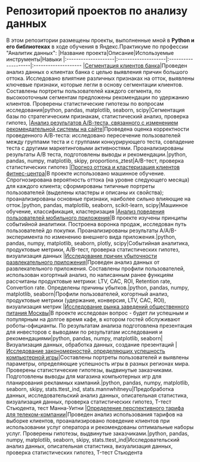 # Репозиторий проектов по анализу данных
В этом репозитории размещены проекты, выполненные мной в **Python и его библиотеках** в ходе обучения в Яндекс.Практикуме по профессии "Аналитик данных":
|Название проекта|Описание|Используемые инструменты|Навыки
|:--------------------|:--------------------|:--------------------|:--------------------
|[Сегментация клиентов банка](Сегментация_клиентов_банка)|Проведен анализ данных о клиентах банка с целью выявления причин большого оттока. Исследовано влиятние различных признаках на отток, выявлены ключевые признаки, которые легли в основу сегментации клиентов. Составлены портреты пользователей каждого сегмента, по высокооточным сегментам предложены рекомендации по удержанию клиентов. Проверены статистические гипотезы по вопросам исследования|python, pandas, matplotlib, seaborn, scipy|Cегментация базы по стратегическим признакам, cтатистический анализ, проверка гипотез, 
|[Анализ результатов А/В-теста, связанного с изменением рекомендательной системы на сайте](Анализ_результатов_АВ_теста)|Проведена оценка корректности проведенного А/В-теста: исследовано пересечение пользователей между группами теста и с группами конкурирующего теста, совпадение теста с другими маркетинговыми активностями. Проанализированы результаты А/В теста, подготовлены выводы и рекомендации.|python, pandas, numpy, matplotlib, skipy, proportions_ztest|A/B-тест, проверка статистических гипотез
|[Прогноз оттока и кластеризация клиентов фитнес-центра](Прогноз_оттока_и_кластеризация)|В проекте использовано машинное обучение. Спрогнозирована вероятность оттока (на уровне следующего месяца) для каждого клиента; сформированы типичные портреты пользователей (выделены кластеры и описаны их свойства); проанализированы основные признаки, наиболее сильно влияющие на отток.|python, pandas, matplotlib, seaborn, scikit-learn, scipy|Машинное обучение, классификация, кластеризация
|[Анализ поведения пользователей мобильного приложения](Активность_в_моб_приложении)|В проекте изучены принципы событийной аналитики. Построена воронка продаж, исследован путь пользователей до покупки. Проанализированы результаты А/А/В-эксперимента по изменению внешнего вида приложения.|python, pandas, numpy, matplotlib, seaborn, plotly, scipy|Cобытийная аналитика, продуктовые метрики, A/B-тест, проверка статистических гипотез, визуализация данных
|[Исследование причин убыточности развлекательного приложения](Причины_убытков_приложения)|Проведен анализ данных от развлекательного приложения. Составлены профили пользователей, использован когортный анализ, по написанным ранее функциям рассчитаны продуктовые метрики: LTV, CAC, ROI, Retention rate, Convertion rate. Определены причины убытков.|python, pandas, numpy, matplotlib, seaborn|Профили пользователей, когортный анализ, продуктовые метрики (удержание, конверсия, LTV, CAC, ROI), визуализация метрик
|[Исследование рынка заведений общественного питания Москвы](Выход_на_рынок_общепита)|В проекте исследован вопрос - будет ли успешным и популярным на долгое время кафе, в котором гостей обслуживают роботы-официанты. По результатам анализа подготовлена презентация для инвесторов с выводами по результатам исследования и рекомендациями|python, pandas, numpy, matplotlib, seaborn|Визуализация данных, обработка данных, создание презентаций
|[Исследование закономерностей, определяющих успешность компьютерной игры](Успешность_компьютерной_игры)|Составлены портреты пользователей и выявлены параметры, определяющие успешность игры в разных регионах мира. Проверены статистические гипотезы, выдвинутые заказчиками. Подготовлены выводы для магазина компьютерных игр для планирования рекламных кампаний.|python, pandas, numpy, matplotlib, seaborn, skipy, stats.ttest_ind, stats.mannwhitneyu|Предобработка данных, исследовательский анализ данных, описательная статистика, визуализация данных, проверка статистических гипотез, T-тест Стьюдента, тест Манна-Уитни
|[Определение перспективного тарифа для телеком-компании](Выгодный_тариф_телеком)|Проведен анализ использования тарифов на выборке клиентов, проанализировано поведение клиентов при использовании услуг оператора и рекомендованы оптимальные наборы услуг. Проверены гипотезы, выдвинутые заказчиками.|python, pandas, numpy, matplotlib, seaborn, skipy, stats.ttest_ind|Исследовательский анализ данных, описательная статистика, визуализация данных, проверка статистических гипотез, T-тест Стьюдента
